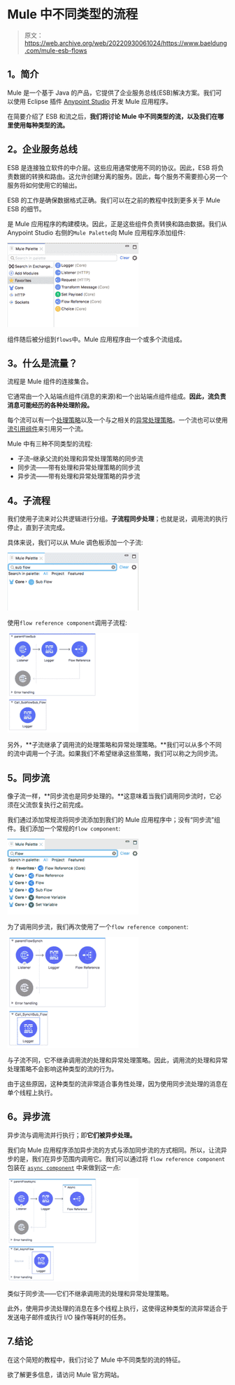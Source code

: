 # Mule 中不同类型的流程

> 原文：<https://web.archive.org/web/20220930061024/https://www.baeldung.com/mule-esb-flows>

## **1。简介**

Mule 是一个基于 Java 的产品，它提供了企业服务总线(ESB)解决方案。我们可以使用 Eclipse 插件 [Anypoint Studio](https://web.archive.org/web/20220616162341/https://www.mulesoft.com/platform/studio) 开发 Mule 应用程序。

在简要介绍了 ESB 和流之后，**我们将讨论 Mule 中不同类型的流，以及我们在哪里使用每种类型的流。**

## **2。企业服务总线**

ESB 是连接独立软件的中介层。这些应用通常使用不同的协议。因此，ESB 将负责数据的转换和路由。这允许创建分离的服务。因此，每个服务不需要担心另一个服务将如何使用它的输出。

ESB 的工作是确保数据格式正确。我们可以在之前的教程中找到更多关于 Mule ESB 的细节。

是 Mule 应用程序的构建模块。因此，正是这些组件负责转换和路由数据。我们从 Anypoint Studio 右侧的`Mule Palette`向 Mule 应用程序添加组件:

[![m1](img/bd2c7d98d5531e3f79f7099b5f31779d.png)](/web/20220616162341/https://www.baeldung.com/wp-content/uploads/2018/08/m1.png)

组件随后被分组到`flows`中。Mule 应用程序由一个或多个流组成。

## **3。什么是流量？**

流程是 Mule 组件的连接集合。

它通常由一个入站端点组件(消息的来源)和一个出站端点组件组成。**因此，流负责消息可能经历的各种处理阶段。**

每个流可以有一个[处理策略](https://web.archive.org/web/20220616162341/https://docs.mulesoft.com/mule-user-guide/v/3.5/flow-processing-strategies)以及一个与之相关的[异常处理策略](https://web.archive.org/web/20220616162341/https://docs.mulesoft.com/mule-user-guide/v/3.5/catch-exception-strategy)。一个流也可以使用[流引用组件](https://web.archive.org/web/20220616162341/https://docs.mulesoft.com/mule-user-guide/v/3.9/flow-reference-component-reference)来引用另一个流。

Mule 中有三种不同类型的流程:

*   子流–继承父流的处理和异常处理策略的同步流
*   同步流——带有处理和异常处理策略的同步流
*   异步流——带有处理和异常处理策略的异步流

## **4。子流程**

我们使用子流来对公共逻辑进行分组。**子流程同步处理**；也就是说，调用流的执行停止，直到子流完成。

具体来说，我们可以从 Mule 调色板添加一个子流:

[![m2](img/205d24bece7e1fd280b928e35ce5581c.png)](/web/20220616162341/https://www.baeldung.com/wp-content/uploads/2018/08/m2.png)

使用`flow reference component`调用子流程:

[![m3](img/dcdfa428f3e7e1fcae0f77062208e5d1.png)](/web/20220616162341/https://www.baeldung.com/wp-content/uploads/2018/08/m3.png)

另外，**子流继承了调用流的处理策略和异常处理策略。**我们可以从多个不同的流中调用一个子流。如果我们不希望继承这些策略，我们可以称之为同步流。

## **5。同步流**

像子流一样，**同步流也是同步处理的。**这意味着当我们调用同步流时，它必须在父流恢复执行之前完成。

我们通过添加常规流将同步流添加到我们的 Mule 应用程序中；没有“同步流”组件。我们添加一个常规的`flow component`:

[![m4](img/7076bdd0e6abde28e273e1e348960e56.png)](/web/20220616162341/https://www.baeldung.com/wp-content/uploads/2018/08/m4.png)

为了调用同步流，我们再次使用了一个`flow reference component`:

[![m5](img/96aa8701d427906f6aef9b429b5438c9.png)](/web/20220616162341/https://www.baeldung.com/wp-content/uploads/2018/08/m5.png)

与子流不同，它不继承调用流的处理和异常处理策略。因此，调用流的处理和异常处理策略不会影响这种类型的流的行为。

由于这些原因，这种类型的流非常适合事务性处理，因为使用同步流处理的消息在单个线程上执行。

## **6。异步流**

异步流与调用流并行执行；即**它们被异步处理。**

我们向 Mule 应用程序添加异步流的方式与添加同步流的方式相同。所以，让流异步的是，我们在异步范围内调用它。我们可以通过将 `flow reference component`包装在 [`async component`](https://web.archive.org/web/20220616162341/https://docs.mulesoft.com/mule-user-guide/v/3.6/async-scope-reference) 中来做到这一点:

[![m6](img/48222b92e83240bcc0500b105fbf66c0.png)](/web/20220616162341/https://www.baeldung.com/wp-content/uploads/2018/08/m6.png)

类似于同步流——它们不继承调用流的处理和异常处理策略。

此外，使用异步流处理的消息在多个线程上执行，这使得这种类型的流非常适合于发送电子邮件或执行 I/O 操作等耗时的任务。

## 7.结论

在这个简短的教程中，我们讨论了 Mule 中不同类型的流的特征。

欲了解更多信息，请访问 Mule 官方网站。